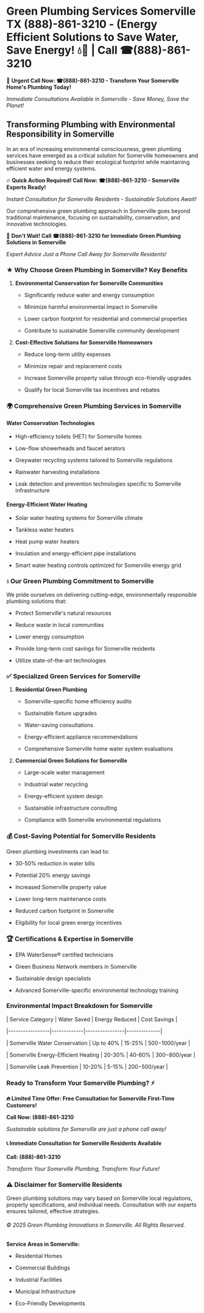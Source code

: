 # Green Plumbing Services Somerville TX (888)-861-3210 - (Energy Efficient Solutions to Save Water, Save Energy! 💧🌿 | Call ☎(888)-861-3210

🚨 **Urgent Call Now: ☎(888)-861-3210 - Transform Your Somerville Home's Plumbing Today!**
*Immediate Consultations Available in Somerville - Save Money, Save the Planet!*

## Transforming Plumbing with Environmental Responsibility in Somerville

In an era of increasing environmental consciousness, green plumbing services have emerged as a critical solution for Somerville homeowners and businesses seeking to reduce their ecological footprint while maintaining efficient water and energy systems. 

🔥 **Quick Action Required! Call Now: ☎(888)-861-3210 - Somerville Experts Ready!**
*Instant Consultation for Somerville Residents - Sustainable Solutions Await!*

Our comprehensive green plumbing approach in Somerville goes beyond traditional maintenance, focusing on sustainability, conservation, and innovative technologies.

🚨 **Don't Wait! Call ☎(888)-861-3210 for Immediate Green Plumbing Solutions in Somerville**
*Expert Advice Just a Phone Call Away for Somerville Residents!*

### ★ Why Choose Green Plumbing in Somerville? Key Benefits

1. **Environmental Conservation for Somerville Communities** 
   - Significantly reduce water and energy consumption
   - Minimize harmful environmental impact in Somerville
   - Lower carbon footprint for residential and commercial properties
   - Contribute to sustainable Somerville community development

2. **Cost-Effective Solutions for Somerville Homeowners** 
   - Reduce long-term utility expenses
   - Minimize repair and replacement costs
   - Increase Somerville property value through eco-friendly upgrades
   - Qualify for local Somerville tax incentives and rebates

### 🌍 Comprehensive Green Plumbing Services in Somerville

#### Water Conservation Technologies
- High-efficiency toilets (HET) for Somerville homes
- Low-flow showerheads and faucet aerators
- Greywater recycling systems tailored to Somerville regulations
- Rainwater harvesting installations
- Leak detection and prevention technologies specific to Somerville infrastructure

#### Energy-Efficient Water Heating
- Solar water heating systems for Somerville climate
- Tankless water heaters
- Heat pump water heaters
- Insulation and energy-efficient pipe installations
- Smart water heating controls optimized for Somerville energy grid

### 💧 Our Green Plumbing Commitment to Somerville

We pride ourselves on delivering cutting-edge, environmentally responsible plumbing solutions that:
- Protect Somerville's natural resources
- Reduce waste in local communities
- Lower energy consumption
- Provide long-term cost savings for Somerville residents
- Utilize state-of-the-art technologies

### ✅ Specialized Green Services for Somerville

1. **Residential Green Plumbing**
   - Somerville-specific home efficiency audits
   - Sustainable fixture upgrades
   - Water-saving consultations
   - Energy-efficient appliance recommendations
   - Comprehensive Somerville home water system evaluations

2. **Commercial Green Solutions for Somerville**
   - Large-scale water management
   - Industrial water recycling
   - Energy-efficient system design
   - Sustainable infrastructure consulting
   - Compliance with Somerville environmental regulations

### 💰 Cost-Saving Potential for Somerville Residents

Green plumbing investments can lead to:
- 30-50% reduction in water bills
- Potential 20% energy savings
- Increased Somerville property value
- Lower long-term maintenance costs
- Reduced carbon footprint in Somerville
- Eligibility for local green energy incentives

### 🏆 Certifications & Expertise in Somerville

- EPA WaterSense® certified technicians
- Green Business Network members in Somerville
- Sustainable design specialists
- Advanced Somerville-specific environmental technology training

### Environmental Impact Breakdown for Somerville

| Service Category | Water Saved | Energy Reduced | Cost Savings |
|-----------------|-------------|----------------|--------------|
| Somerville Water Conservation | Up to 40% | 15-25% | $500-$1000/year |
| Somerville Energy-Efficient Heating | 20-30% | 40-60% | $300-$800/year |
| Somerville Leak Prevention | 10-20% | 5-15% | $200-$500/year |

### Ready to Transform Your Somerville Plumbing? ⚡

**🔥 Limited Time Offer: Free Consultation for Somerville First-Time Customers!**

**Call Now: (888)-861-3210**
*Sustainable solutions for Somerville are just a phone call away!*

#### 📞 Immediate Consultation for Somerville Residents Available

**Call: (888)-861-3210**
*Transform Your Somerville Plumbing, Transform Your Future!*

### ⚠️ Disclaimer for Somerville Residents

Green plumbing solutions may vary based on Somerville local regulations, property specifications, and individual needs. Consultation with our experts ensures tailored, effective strategies.

###### © 2025 Green Plumbing Innovations in Somerville. All Rights Reserved.

**Service Areas in Somerville:** 
- Residential Homes
- Commercial Buildings
- Industrial Facilities
- Municipal Infrastructure
- Eco-Friendly Developments